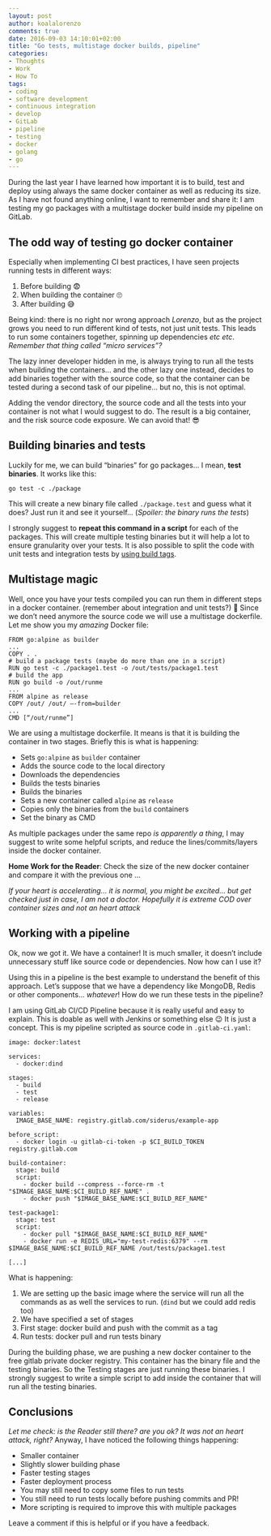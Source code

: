 ```yaml
---
layout: post
author: koalalorenzo
comments: true
date: 2016-09-03 14:10:01+02:00
title: "Go tests, multistage docker builds, pipeline"
categories:
- Thoughts
- Work
- How To
tags:
- coding
- software development
- continuous integration
- develop
- GitLab
- pipeline
- testing
- docker
- golang
- go
---
```

During the last year I have learned how important it is to build, test and
deploy using always the same docker container as well as reducing its size.
As I have not  found anything online, I want to remember and share it: I am
testing my go packages with a multistage docker build inside my pipeline on
GitLab.

## The odd way of testing go docker container
Especially when implementing CI best practices, I have seen projects running
tests in different ways:

1. Before building 😨
2. When building the container  🙄
3. After building 😅

Being kind: there is no right nor wrong approach *Lorenzo*, but as the project
grows you need to run different kind of tests, not just unit tests. This leads
to run some containers together, spinning up dependencies *etc etc*.  *Remember
that thing called “micro services”?*

The lazy inner developer hidden in me, is always trying to run all the tests
when building the containers... and the other lazy one instead, decides to add
binaries together with the source code, so that the container can be tested
during a second task of our pipeline... but no, this is not optimal.

Adding the vendor directory, the source code and all the tests into your
container is not what I would suggest to do. The result is a big container, and
the risk source code exposure. We can avoid that! 😎

## Building binaries and tests
Luckily for me, we can build “binaries” for go packages... I mean, **test
binaries**. It works like this:

```
go test -c ./package
```

This will create a new binary file called `./package.test` and guess what it
does? Just run it and see it yourself... (*Spoiler: the binary runs the tests*)

I strongly suggest to **repeat this command in a script** for each of the
packages. This will create multiple testing binaries but it will help a lot to
ensure granularity over your tests. It is also possible to split the code with
unit tests and integration tests by [using build tags](https://stackoverflow.com/questions/25965584/separating-unit-tests-and-integration-tests-in-go).

## Multistage magic
Well,  once you have your tests compiled you can run them in different steps in
a docker container.  (remember about integration and unit tests?)  🧐  Since we
don’t need anymore the source code we will use a multistage dockerfile. Let me
show you my *amazing* Docker file:

```
FROM go:alpine as builder
...
COPY . .
# build a package tests (maybe do more than one in a script)
RUN go test -c ./package1.test -o /out/tests/package1.test
# build the app
RUN go build -o /out/runme
...
FROM alpine as release
COPY /out/ /out/ —-from=builder
...
CMD [“/out/runme”]
```

We are using a multistage dockerfile. It means is that it is building the
container in two stages. Briefly this is what is happening:

* Sets  `go:alpine` as `builder` container
* Adds the source code to the local directory
* Downloads the dependencies
* Builds the tests binaries
* Builds the binaries
* Sets a new container called `alpine` as `release`
* Copies only the binaries from the `build` containers
* Set the binary as CMD

As  multiple packages under the same repo *is apparently a thing*, I may suggest
to write some helpful scripts, and reduce the lines/commits/layers inside the
docker container.

**Home Work for the Reader**: Check the size of the new docker container and
compare it with the previous one ...

*If your heart is accelerating... it is normal, you might be excited...*
*but get checked just in case, I am not a doctor.*
*Hopefully it is extreme COD over container sizes and not an heart attack*

## Working with a pipeline
Ok, now we got it. We have a container! It is much smaller, it doesn’t include
unnecessary stuff like source code or dependencies. Now how can I use it?

Using this in a pipeline is the best example to understand the benefit of this
approach. Let’s suppose that we have a dependency like MongoDB, Redis or other
components... *whatever*! How do we run these tests in the pipeline?

I am using GitLab CI/CD Pipeline because it is really useful and easy to
explain. This is doable as well with Jenkins or something else 😉 It is just a
concept.  This is my pipeline scripted as source code in `.gitlab-ci.yaml`:

```
image: docker:latest

services:
  - docker:dind

stages:
  - build
  - test
  - release

variables:
  IMAGE_BASE_NAME: registry.gitlab.com/siderus/example-app

before_script:
  - docker login -u gitlab-ci-token -p $CI_BUILD_TOKEN registry.gitlab.com

build-container:
  stage: build
  script:
    - docker build --compress --force-rm -t "$IMAGE_BASE_NAME:$CI_BUILD_REF_NAME" .
    - docker push "$IMAGE_BASE_NAME:$CI_BUILD_REF_NAME"

test-package1:
  stage: test
  script:
    - docker pull "$IMAGE_BASE_NAME:$CI_BUILD_REF_NAME"
    - docker run -e REDIS_URL="my-test-redis:6379" --rm $IMAGE_BASE_NAME:$CI_BUILD_REF_NAME /out/tests/package1.test

[...]
```

What is happening:

1. We are setting up the basic image where the service will run all the commands as as well the services to run. (`dind`  but we could add redis too)
2. We have specified a set of stages
3. First stage: docker build and push with the commit as a tag
4. Run tests: docker pull and run tests binary

During the building phase, we are pushing a new docker container to the free
gitlab private docker registry. This container has the binary file and the
testing binaries. So the Testing stages are just running these binaries.  I
strongly suggest to write a simple script to add inside the container that will
run all the testing binaries.

## Conclusions
*Let me check: is the Reader still there? are you ok? It was not an heart
attack, right?* Anyway, I have noticed the following things happening:

* Smaller container
* Slightly slower building phase
* Faster testing stages
* Faster deployment process
* You may still need to copy some files to run tests
* You still need to run tests locally before pushing commits and PR!
* More scripting is required to improve this with multiple packages

Leave a comment if this is helpful or if you have a feedback.
